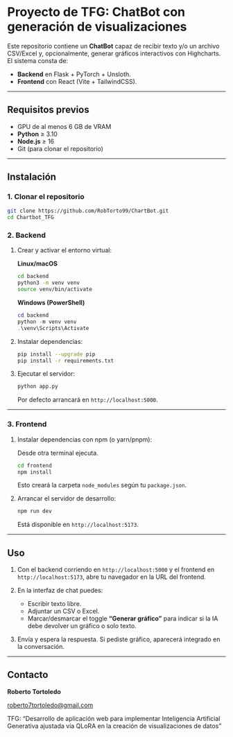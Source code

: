 # Proyecto de TFG: ChatBot con generación de visualizaciones

Este repositorio contiene un **ChatBot** capaz de recibir texto y/o un archivo CSV/Excel y, opcionalmente, generar gráficos interactivos con Highcharts. El sistema consta de:

* **Backend** en Flask + PyTorch + Unsloth.
* **Frontend** con React (Vite + TailwindCSS).

---

## Requisitos previos

* GPU de al menos 6 GB de VRAM
* **Python** ≥ 3.10
* **Node.js** ≥ 16
* Git (para clonar el repositorio)

---

## Instalación

### 1. Clonar el repositorio

```bash
git clone https://github.com/RobTorto99/ChartBot.git
cd Chartbot_TFG
```

### 2. Backend

1. Crear y activar el entorno virtual:

   **Linux/macOS**

   ```bash
   cd backend
   python3 -m venv venv
   source venv/bin/activate
   ```

   **Windows (PowerShell)**

   ```powershell
   cd backend
   python -m venv venv
   .\venv\Scripts\Activate
   ```

2. Instalar dependencias:

   ```bash
   pip install --upgrade pip
   pip install -r requirements.txt
   ```

3. Ejecutar el servidor:

   ```bash
   python app.py
   ```

   Por defecto arrancará en `http://localhost:5000`.

---

### 3. Frontend

1. Instalar dependencias con npm (o yarn/pnpm):

   Desde otra terminal ejecuta.

   ```bash
   cd frontend
   npm install
   ```

   Esto creará la carpeta `node_modules` según tu `package.json`.

2. Arrancar el servidor de desarrollo:

   ```bash
   npm run dev
   ```

   Está disponible en `http://localhost:5173`.

---

## Uso

1. Con el backend corriendo en `http://localhost:5000` y el frontend en `http://localhost:5173`, abre tu navegador en la URL del frontend.
2. En la interfaz de chat puedes:

   * Escribir texto libre.
   * Adjuntar un CSV o Excel.
   * Marcar/desmarcar el toggle **“Generar gráfico”** para indicar si la IA debe devolver un gráfico o solo texto.
3. Envía y espera la respuesta. Si pediste gráfico, aparecerá integrado en la conversación.

---

## Contacto

**Roberto Tortoledo**

[roberto7tortoledo@gmail.com](mailto:roberto7tortoledo@gmail.com)

TFG: “Desarrollo de aplicación web para implementar Inteligencia Artificial Generativa ajustada vía QLoRA en la creación de visualizaciones de datos”
